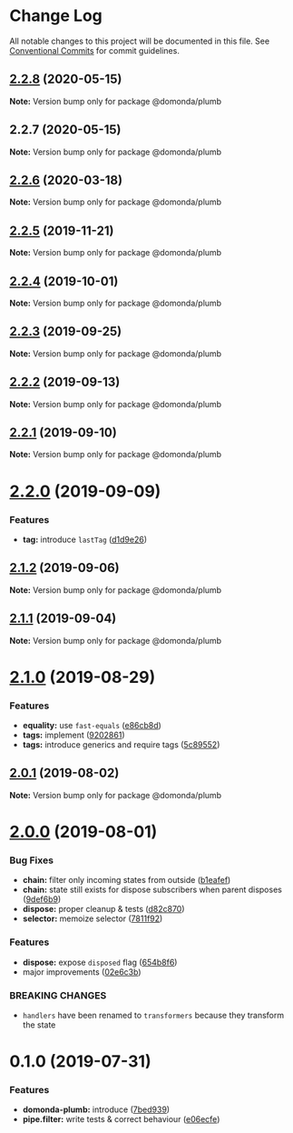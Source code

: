 # Change Log

All notable changes to this project will be documented in this file.
See [Conventional Commits](https://conventionalcommits.org) for commit guidelines.

## [2.2.8](https://github.com/domonda/domonda-js/compare/@domonda/plumb@2.2.7...@domonda/plumb@2.2.8) (2020-05-15)

**Note:** Version bump only for package @domonda/plumb





## 2.2.7 (2020-05-15)

**Note:** Version bump only for package @domonda/plumb





## [2.2.6](https://github.com/domonda/domonda-js/compare/@domonda/plumb@2.2.5...@domonda/plumb@2.2.6) (2020-03-18)

**Note:** Version bump only for package @domonda/plumb





## [2.2.5](https://github.com/domonda/domonda-js/compare/@domonda/plumb@2.2.4...@domonda/plumb@2.2.5) (2019-11-21)

**Note:** Version bump only for package @domonda/plumb





## [2.2.4](https://github.com/domonda/domonda-js/compare/@domonda/plumb@2.2.3...@domonda/plumb@2.2.4) (2019-10-01)

**Note:** Version bump only for package @domonda/plumb





## [2.2.3](https://github.com/domonda/domonda-js/compare/@domonda/plumb@2.2.2...@domonda/plumb@2.2.3) (2019-09-25)

**Note:** Version bump only for package @domonda/plumb





## [2.2.2](https://github.com/domonda/domonda-js/compare/@domonda/plumb@2.2.1...@domonda/plumb@2.2.2) (2019-09-13)

**Note:** Version bump only for package @domonda/plumb





## [2.2.1](https://github.com/domonda/domonda-js/compare/@domonda/plumb@2.2.0...@domonda/plumb@2.2.1) (2019-09-10)

**Note:** Version bump only for package @domonda/plumb





# [2.2.0](https://github.com/domonda/domonda-js/compare/@domonda/plumb@2.1.2...@domonda/plumb@2.2.0) (2019-09-09)


### Features

* **tag:** introduce `lastTag` ([d1d9e26](https://github.com/domonda/domonda-js/commit/d1d9e26))





## [2.1.2](https://github.com/domonda/domonda-js/compare/@domonda/plumb@2.1.1...@domonda/plumb@2.1.2) (2019-09-06)

**Note:** Version bump only for package @domonda/plumb





## [2.1.1](https://github.com/domonda/domonda-js/compare/@domonda/plumb@2.1.0...@domonda/plumb@2.1.1) (2019-09-04)

**Note:** Version bump only for package @domonda/plumb





# [2.1.0](https://github.com/domonda/domonda-js/compare/@domonda/plumb@2.0.1...@domonda/plumb@2.1.0) (2019-08-29)


### Features

* **equality:** use `fast-equals` ([e86cb8d](https://github.com/domonda/domonda-js/commit/e86cb8d))
* **tags:** implement ([9202861](https://github.com/domonda/domonda-js/commit/9202861))
* **tags:** introduce generics and require tags ([5c89552](https://github.com/domonda/domonda-js/commit/5c89552))





## [2.0.1](https://github.com/domonda/domonda-js/compare/@domonda/plumb@2.0.0...@domonda/plumb@2.0.1) (2019-08-02)

**Note:** Version bump only for package @domonda/plumb





# [2.0.0](https://github.com/domonda/domonda-js/compare/@domonda/plumb@0.1.0...@domonda/plumb@2.0.0) (2019-08-01)


### Bug Fixes

* **chain:** filter only incoming states from outside ([b1eafef](https://github.com/domonda/domonda-js/commit/b1eafef))
* **chain:** state still exists for dispose subscribers when parent disposes ([9def6b9](https://github.com/domonda/domonda-js/commit/9def6b9))
* **dispose:** proper cleanup & tests ([d82c870](https://github.com/domonda/domonda-js/commit/d82c870))
* **selector:** memoize selector ([7811f92](https://github.com/domonda/domonda-js/commit/7811f92))


### Features

* **dispose:** expose `disposed` flag ([654b8f6](https://github.com/domonda/domonda-js/commit/654b8f6))
* major improvements ([02e6c3b](https://github.com/domonda/domonda-js/commit/02e6c3b))


### BREAKING CHANGES

* `handlers` have been renamed to `transformers` because they transform the state





# 0.1.0 (2019-07-31)


### Features

* **domonda-plumb:** introduce ([7bed939](https://github.com/domonda/domonda-js/commit/7bed939))
* **pipe.filter:** write tests & correct behaviour ([e06ecfe](https://github.com/domonda/domonda-js/commit/e06ecfe))

